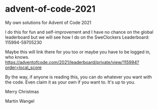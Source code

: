 # advent-of-code-2021
My own solutions for Advent of Code 2021

I do this for fun and self-improvement and 
I have no chance on the global leaderboard 
but we will see how I do on the SweClockers Leaderboard: 115994-59705230

Maybe this will link there for you too or maybe you have 
to be logged in, who knows. 
https://adventofcode.com/2021/leaderboard/private/view/115994?order=local_score

By the way, if anyone is reading this, you can do whatever you want with the code.
Even claim it as your own if you want to. It's up to you.

Merry Christmas

   Martin Wangel

